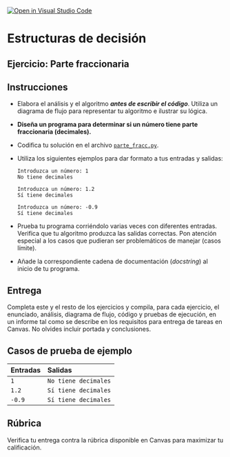 [![Open in Visual Studio Code](https://classroom.github.com/assets/open-in-vscode-718a45dd9cf7e7f842a935f5ebbe5719a5e09af4491e668f4dbf3b35d5cca122.svg)](https://classroom.github.com/online_ide?assignment_repo_id=12358800&assignment_repo_type=AssignmentRepo)
# Estructuras de decisión
## Ejercicio: Parte fraccionaria

## Instrucciones
- Elabora el análisis y el algoritmo ***antes de escribir el código***. Utiliza un diagrama de flujo para representar tu algoritmo e ilustrar su lógica.

- **Diseña un programa para determinar si un número tiene parte fraccionaria (decimales).**

- Codifica tu solución en el archivo [`parte_fracc.py`](/parte_fracc.py).
   
- Utiliza los siguientes ejemplos para dar formato a tus entradas y salidas:
  ```
  Introduzca un número: 1
  No tiene decimales
  
  Introduzca un número: 1.2
  Sí tiene decimales
  
  Introduzca un número: -0.9
  Sí tiene decimales
  ```
  
- Prueba tu programa corriéndolo varias veces con diferentes entradas. Verifica que tu algoritmo produzca las salidas correctas. Pon atención especial a los casos que pudieran ser problemáticos de manejar (casos límite).

- Añade la correspondiente cadena de documentación (*docstring*) al inicio de tu programa.

## Entrega
Completa este y el resto de los ejercicios y compila, para cada ejercicio, el enunciado, análisis, diagrama de flujo, código y pruebas de ejecución, en un informe tal como se describe en los requisitos para entrega de tareas en Canvas. No olvides incluir portada y conclusiones.

## Casos de prueba de ejemplo
| Entradas | Salidas |
|:---------|:--------|
| `1`  | `No tiene decimales` |
| `1.2` | `Sí tiene decimales` |
| `-0.9`  | `Sí tiene decimales` |

## Rúbrica
Verifica tu entrega contra la rúbrica disponible en Canvas para maximizar tu calificación.
